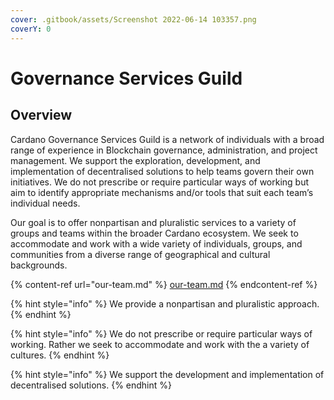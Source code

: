 ```yaml
---
cover: .gitbook/assets/Screenshot 2022-06-14 103357.png
coverY: 0
---
```


# Governance Services Guild

## Overview <a href="#docs-internal-guid-de58f361-7fff-9f79-deff-91d935164c33" id="docs-internal-guid-de58f361-7fff-9f79-deff-91d935164c33"></a>

Cardano Governance Services Guild is a network of individuals with a broad range of experience in Blockchain governance, administration, and project management. We support the exploration, development, and implementation of decentralised solutions to help teams govern their own initiatives. We do not prescribe or require particular ways of working but aim to identify appropriate mechanisms and/or tools that suit each team’s individual needs.&#x20;

Our goal is to offer nonpartisan and pluralistic services to a variety of groups and teams within the broader Cardano ecosystem. We seek to accommodate and work with a wide variety of individuals, groups, and communities from a diverse range of geographical and cultural backgrounds.&#x20;

{% content-ref url="our-team.md" %}
[our-team.md](our-team.md)
{% endcontent-ref %}

{% hint style="info" %}
We provide a nonpartisan and pluralistic approach.
{% endhint %}

{% hint style="info" %}
We do not prescribe or require particular ways of working. Rather we seek to accommodate and work with the a variety of cultures.
{% endhint %}

{% hint style="info" %}
We support the development and implementation of decentralised solutions.
{% endhint %}

